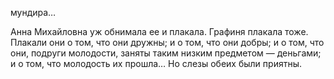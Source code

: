 мундира…

Анна Михайловна уж обнимала ее и плакала. Графиня плакала тоже. Плакали они о том, что они дружны; и о том, что они добры; и о том, что они, подруги молодости, заняты таким низким предметом — деньгами; и о том, что молодость их прошла… Но слезы обеих были приятны.

</div>

<div class="section">

